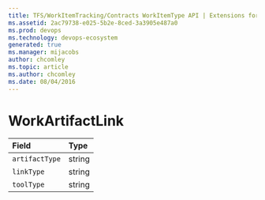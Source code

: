 ```yaml
---
title: TFS/WorkItemTracking/Contracts WorkItemType API | Extensions for Azure DevOps Services
ms.assetid: 2ac79738-e025-5b2e-8ced-3a3905e487a0
ms.prod: devops
ms.technology: devops-ecosystem
generated: true
ms.manager: mijacobs
author: chcomley
ms.topic: article
ms.author: chcomley
ms.date: 08/04/2016
---
```


# WorkArtifactLink

| Field        | Type
| :----------- | :--------
| <code>artifactType</code> | string
| <code>linkType</code> | string
| <code>toolType</code> | string

